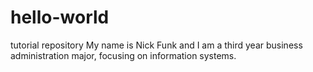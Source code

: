# hello-world
tutorial repository
My name is Nick Funk and I am a third year business administration major, focusing on information systems.
